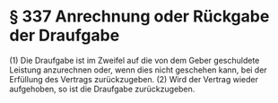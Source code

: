 # § 337 Anrechnung oder Rückgabe der Draufgabe
(1) Die Draufgabe ist im Zweifel auf die von dem Geber geschuldete Leistung anzurechnen oder, wenn dies nicht geschehen kann, bei der Erfüllung des Vertrags zurückzugeben.
(2) Wird der Vertrag wieder aufgehoben, so ist die Draufgabe zurückzugeben.